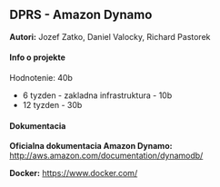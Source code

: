 ## DPRS - Amazon Dynamo
**Autori:** Jozef Zatko, Daniel Valocky, Richard Pastorek

#### Info o projekte
Hodnotenie: 40b
- 6 tyzden - zakladna infrastruktura - 10b
- 12 tyzden - 30b

#### Dokumentacia
**Oficialna dokumentacia Amazon Dynamo:** http://aws.amazon.com/documentation/dynamodb/

**Docker:** https://www.docker.com/